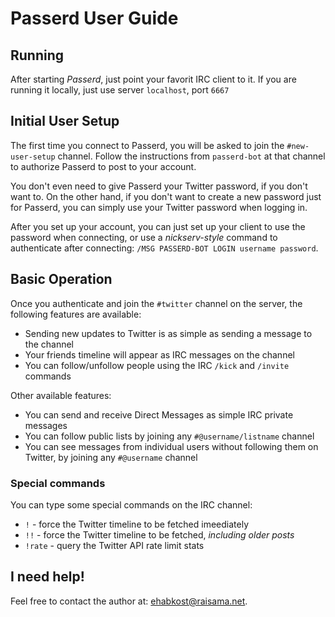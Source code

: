 Passerd User Guide
==================

Running
-------

After starting _Passerd_, just point your favorit IRC client to it. If you are
running it locally, just use server `localhost`, port `6667`


Initial User Setup
------------------

The first time you connect to Passerd, you will be asked to join the
`#new-user-setup` channel. Follow the instructions from `passerd-bot` at that
channel to authorize Passerd to post to your account.

You don't even need to give Passerd your Twitter password, if you don't want
to. On the other hand, if you don't want to create a new password just for
Passerd, you can simply use your Twitter password when logging in.

After you set up your account, you can just set up your client to use the
password when connecting, or use a _nickserv-style_ command to authenticate
after connecting: `/MSG PASSERD-BOT LOGIN username password`.


Basic Operation
---------------

Once you authenticate and join the `#twitter` channel on the server, the
following features are available:

* Sending new updates to Twitter is as simple as sending a message to the channel
* Your friends timeline will appear as IRC messages on the channel
* You can follow/unfollow people using the IRC `/kick` and `/invite` commands

Other available features:

* You can send and receive Direct Messages as simple IRC private messages
* You can follow public lists by joining any `#@username/listname` channel
* You can see messages from individual users without following them on Twitter,
  by joining any `#@username` channel


### Special commands

You can type some special commands on the IRC channel:

* `!` - force the Twitter timeline to be fetched imeediately
* `!!` - force the Twitter timeline to be fetched, _including older posts_
* `!rate` - query the Twitter API rate limit stats


I need help!
------------

Feel free to contact the author at: [ehabkost@raisama.net](mailto:ehabkost@raisama.net).
